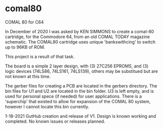 # comal80
COMAL 80 for C64

In December of 2020 I was asked by KEN SIMMONS to create a comal-80 cartridge, for the Commodore 64, from an old COMAL TODAY magazine schematic. The COMAL80 cartridge uses unique 'bankswithcing' to switch up to 96KB of ROM.

This project is a result of that task. 

The board is a simple 2 layer design, with (3) 27C256 EPROMS, and (3) logic devices (74LS86, 74LS161, 74LS139), others may be substitued but are not known at this time.

The gerber files for creating a PCB are located in the gerbers directory. The bin files for U1 and U2 are located in the bin folder. U3 is left empty, and is used for personal spece (if needed) for user applications. There is a 'superchip' that existed to allow for expansion of the COMAL 80 system, however I cannot locate this bin currently.

1-18-2021	GutHub creation and release of V1. Design is known working and completed. No known issues or releases planned. 
